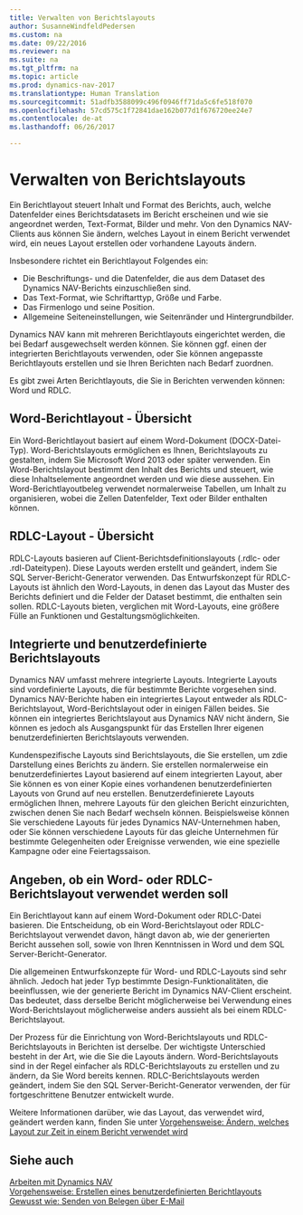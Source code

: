 ```yaml
---
title: Verwalten von Berichtslayouts
author: SusanneWindfeldPedersen
ms.custom: na
ms.date: 09/22/2016
ms.reviewer: na
ms.suite: na
ms.tgt_pltfrm: na
ms.topic: article
ms.prod: dynamics-nav-2017
ms.translationtype: Human Translation
ms.sourcegitcommit: 51adfb3588099c496f0946ff71da5c6fe518f070
ms.openlocfilehash: 57cd575c1f72841dae162b077d1f676720ee24e7
ms.contentlocale: de-at
ms.lasthandoff: 06/26/2017

---
```

    
# <a name="manage-report-layouts"></a>Verwalten von Berichtslayouts
Ein Berichtlayout steuert Inhalt und Format des Berichts, auch, welche Datenfelder eines Berichtsdatasets im Bericht erscheinen und wie sie angeordnet werden, Text-Format, Bilder und mehr. Von den Dynamics NAV-Clients aus können Sie ändern, welches Layout in einem Bericht verwendet wird, ein neues Layout erstellen oder vorhandene Layouts ändern. 

Insbesondere richtet ein Berichtlayout Folgendes ein:

- Die Beschriftungs- und die Datenfelder, die aus dem Dataset des Dynamics NAV-Berichts einzuschließen sind.
- Das Text-Format, wie Schriftarttyp, Größe und Farbe.
- Das Firmenlogo und seine Position.
- Allgemeine Seiteneinstellungen, wie Seitenränder und Hintergrundbilder. 

Dynamics NAV kann mit mehreren Berichtlayouts eingerichtet werden, die bei Bedarf ausgewechselt werden können. Sie können ggf. einen der integrierten Berichtlayouts verwenden, oder Sie können angepasste Berichtlayouts erstellen und sie Ihren Berichten nach Bedarf zuordnen.

Es gibt zwei Arten Berichtlayouts, die Sie in Berichten verwenden können: Word und RDLC.

## <a name="word-report-layout-overview"></a>Word-Berichtlayout - Übersicht
Ein Word-Berichtlayout basiert auf einem Word-Dokument (DOCX-Datei-Typ). Word-Berichtslayouts ermöglichen es Ihnen, Berichtslayouts zu gestalten, indem Sie Microsoft Word 2013 oder später verwenden. Ein Word-Berichtslayout bestimmt den Inhalt des Berichts und steuert, wie diese Inhaltselemente angeordnet werden und wie diese aussehen. Ein Word-Berichtlayoutbeleg verwendet normalerweise Tabellen, um Inhalt zu organisieren, wobei die Zellen Datenfelder, Text oder Bilder enthalten können.

## <a name="rdlc-layout-overview"></a>RDLC-Layout - Übersicht
RDLC-Layouts basieren auf Client-Berichtsdefinitionslayouts (.rdlc- oder .rdl-Dateitypen). Diese Layouts werden erstellt und geändert, indem Sie SQL Server-Bericht-Generator verwenden. Das Entwurfskonzept für RDLC-Layouts ist ähnlich den Word-Layouts, in denen das Layout das Muster des Berichts definiert und die Felder der Dataset bestimmt, die enthalten sein sollen. RDLC-Layouts bieten, verglichen mit Word-Layouts, eine größere Fülle an Funktionen und Gestaltungsmöglichkeiten.

## <a name="built-in-and-custom-report-layouts"></a>Integrierte und benutzerdefinierte Berichtslayouts
Dynamics NAV umfasst mehrere integrierte Layouts. Integrierte Layouts sind vordefinierte Layouts, die für bestimmte Berichte vorgesehen sind. Dynamics NAV-Berichte haben ein integriertes Layout entweder als RDLC-Berichtslayout, Word-Berichtslayout oder in einigen Fällen beides. Sie können ein integriertes Berichtslayout aus Dynamics NAV nicht ändern, Sie können es jedoch als Ausgangspunkt für das Erstellen Ihrer eigenen benutzerdefinierten Berichtslayouts verwenden. 

Kundenspezifische Layouts sind Berichtslayouts, die Sie erstellen, um zdie Darstellung eines Berichts zu ändern. Sie erstellen normalerweise ein benutzerdefiniertes Layout basierend auf einem integrierten Layout, aber Sie können es von einer Kopie eines vorhandenen benutzerdefinierten Layouts von Grund auf neu erstellen. Benutzerdefinierete Layouts ermöglichen Ihnen, mehrere Layouts für den gleichen Bericht einzurichten, zwischen denen Sie nach Bedarf wechseln können. Beispielsweise können Sie verschiedene Layouts für jedes Dynamics NAV-Unternehmen haben, oder Sie können verschiedene Layouts für das gleiche Unternehmen für bestimmte Gelegenheiten oder Ereignisse verwenden, wie eine spezielle Kampagne oder eine Feiertagssaison.

## <a name="deciding-whether-to-use-a-word-or-rdlc-report-layout"></a>Angeben, ob ein Word- oder RDLC-Berichtslayout verwendet werden soll 
Ein Berichtlayout kann auf einem Word-Dokument oder RDLC-Datei basieren. Die Entscheidung, ob ein Word-Berichtslayout oder RDLC-Berichtslayout verwendet davon, hängt davon ab, wie der generierten Bericht aussehen soll, sowie von Ihren Kenntnissen in Word und dem SQL Server-Bericht-Generator. 

Die allgemeinen Entwurfskonzepte für Word- und RDLC-Layouts sind sehr ähnlich. Jedoch hat jeder Typ bestimmte Design-Funktionalitäten, die beeinflussen, wie der generierte Bericht im Dynamics NAV-Client erscheint. Das bedeutet, dass derselbe Bericht möglicherweise bei Verwendung eines Word-Berichtslayout möglicherweise anders aussieht als bei einem RDLC-Berichtslayout.

Der Prozess für die Einrichtung von Word-Berichtslayouts und RDLC-Berichtslayouts in Berichten ist derselbe. Der wichtigste Unterschied besteht in der Art, wie die Sie die Layouts ändern. Word-Berichtslayouts sind in der Regel einfacher als RDLC-Berichtslayouts zu erstellen und zu ändern, da Sie Word bereits kennen. RDLC-Berichtslayouts werden geändert, indem Sie den SQL Server-Bericht-Generator verwenden, der für fortgeschrittene Benutzer entwickelt wurde.

Weitere Informationen darüber, wie das Layout, das verwendet wird, geändert werden kann, finden Sie unter [Vorgehensweise: Ändern, welches Layout zur Zeit in einem Bericht verwendet wird](ui-how-change-layout-currently-used-report.md)

## <a name="see-also"></a>Siehe auch
[Arbeiten mit Dynamics NAV](ui-work-product.md)  
[Vorgehensweise: Erstellen eines benutzerdefinierten Berichtlayouts](ui-how-create-custom-report-layout.md)  
[Gewusst wie: Senden von Belegen über E-Mail](ui-how-send-documents-email.md)

